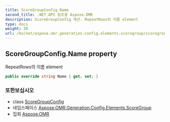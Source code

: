 ```yaml
---
title: ScoreGroupConfig.Name
second_title: .NET API 참조용 Aspose.OMR
description: ScoreGroupConfig 재산. RepeatRows의 이름 element
type: docs
weight: 30
url: /ko/net/aspose.omr.generation.config.elements.scoregroup/scoregroupconfig/name/
---
```

## ScoreGroupConfig.Name property

RepeatRows의 이름 element

```csharp
public override string Name { get; set; }
```

### 또한보십시오

* class [ScoreGroupConfig](../)
* 네임스페이스 [Aspose.OMR.Generation.Config.Elements.ScoreGroup](../../scoregroupconfig/)
* 집회 [Aspose.OMR](../../../)


